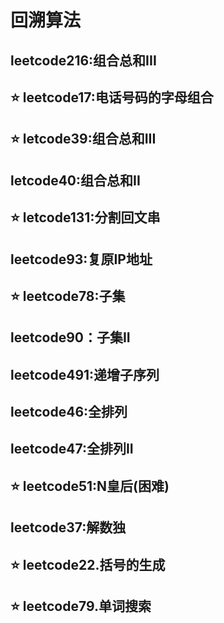 # 回溯算法

## leetcode216:组合总和III

## :star: leetcode17:电话号码的字母组合

## :star: letcode39:组合总和III

## letcode40:组合总和II

## :star: letcode131:分割回文串

## leetcode93:复原IP地址

## :star: leetcode78:子集

## leetcode90：子集II

## leetcode491:递增子序列

## leetcode46:全排列

## leetcode47:全排列II

## :star: leetcode51:N皇后(困难)

## leetcode37:解数独

## :star: leetcode22.括号的生成

## :star: leetcode79.单词搜索

